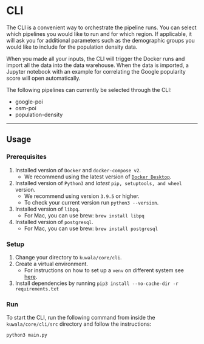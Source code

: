 # CLI

The CLI is a convenient way to orchestrate the pipeline runs. You can select which pipelines you would like to run and
for which region. If applicable, it will ask you for additional parameters such as the demographic groups you would like
to include for the population density data.

When you made all your inputs, the CLI will trigger the Docker runs and import all the data into the data warehouse.
When the data is imported, a Jupyter notebook with an example for correlating the Google popularity score will open
automatically.

The following pipelines can currently be selected through the CLI:

- google-poi
- osm-poi
- population-density

---

## Usage

### Prerequisites

1. Installed version of `Docker` and `docker-compose v2`.
   - We recommend using the latest version of [`Docker Desktop`](https://www.docker.com/products/docker-desktop).
2. Installed version of `Python3` and *latest* `pip, setuptools, and wheel` version.
   - We recommend using version `3.9.5` or higher.
   - To check your current version run `python3 --version`.
3. Installed version of `libpq`.
   - For Mac, you can use brew: `brew install libpq`
4. Installed version of `postgresql`.
   - For Mac, you can use brew: `brew install postgresql`

### Setup

1. Change your directory to `kuwala/core/cli`.
2. Create a virtual environment.
   - For instructions on how to set up a `venv` on different system see [here](https://packaging.python.org/en/latest/guides/installing-using-pip-and-virtual-environments/).
3. Install dependencies by running `pip3 install --no-cache-dir -r requirements.txt`

### Run

To start the CLI, run the following command from inside the `kuwala/core/cli/src` directory and follow the instructions:

```zsh
python3 main.py
```
